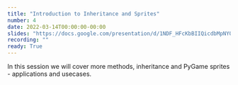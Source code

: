 ```yaml
---
title: "Introduction to Inheritance and Sprites"
number: 4
date: 2022-03-14T00:00:00-00:00
slides: "https://docs.google.com/presentation/d/1NDF_HFcKbBIIQicdbMpNYO8snkHbpy7wPbB-iCb91-w/edit?usp=sharing"
recording: ""
ready: True
---
```


In this session we will cover more methods, inheritance and PyGame sprites - applications and usecases.
